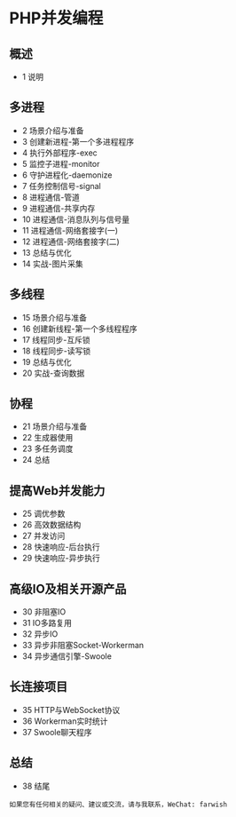 # PHP并发编程


## 概述

* 1 说明  

## 多进程

* 2 场景介绍与准备  
* 3 创建新进程-第一个多进程程序  
* 4 执行外部程序-exec  
* 5 监控子进程-monitor  
* 6 守护进程化-daemonize  
* 7 任务控制信号-signal  
* 8 进程通信-管道  
* 9 进程通信-共享内存  
* 10 进程通信-消息队列与信号量  
* 11 进程通信-网络套接字(一)  
* 12 进程通信-网络套接字(二)  
* 13 总结与优化  
* 14 实战-图片采集  

## 多线程

* 15 场景介绍与准备  
* 16 创建新线程-第一个多线程程序  
* 17 线程同步-互斥锁  
* 18 线程同步-读写锁  
* 19 总结与优化  
* 20 实战-查询数据  

## 协程

* 21 场景介绍与准备  
* 22 生成器使用  
* 23 多任务调度  
* 24 总结  

## 提高Web并发能力

* 25 调优参数  
* 26 高效数据结构  
* 27 并发访问  
* 28 快速响应-后台执行  
* 29 快速响应-异步执行  

## 高级IO及相关开源产品

* 30 非阻塞IO  
* 31 IO多路复用  
* 32 异步IO  
* 33 异步非阻塞Socket-Workerman  
* 34 异步通信引擎-Swoole  

## 长连接项目

* 35 HTTP与WebSocket协议  
* 36 Workerman实时统计  
* 37 Swoole聊天程序  

## 总结

* 38 结尾

```
如果您有任何相关的疑问、建议或交流，请与我联系，WeChat: farwish
```

